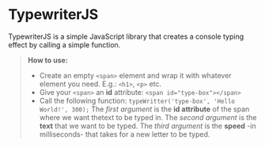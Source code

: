 TypewriterJS
===================

TypewriterJS is a simple JavaScript library that creates a console typing effect by calling a simple function.

>**How to use:**
>
> - Create an empty `<span>` element and wrap it with whatever element you need. E.g.: `<h1>`, `<p>` etc.
> - Give your `<span>` an **id** attribute: `<span id="type-box"></span>`
> - Call the following function: `typeWritter('type-box', 'Hello World!', 300);`
> The *first argument* is the **id attribute** of the span where we want thetext to be typed in.
>The *second argument* is the **text** that we want to be typed.
>The *third argument* is the **speed** -in milliseconds- that takes for a new letter to be typed.